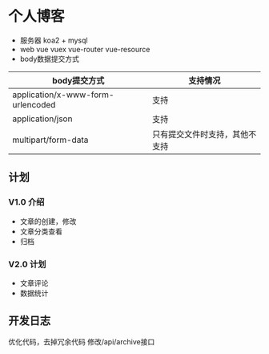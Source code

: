 # 个人博客

- 服务器
koa2 + mysql
- web
vue  vuex  vue-router  vue-resource
- body数据提交方式

|body提交方式|支持情况|
|----|----|
|application/x-www-form-urlencoded|支持|
|application/json|支持|
|multipart/form-data|只有提交文件时支持，其他不支持|

## 计划
### V1.0 介绍
- 文章的创建，修改
- 文章分类查看
- 归档
### V2.0 计划
- 文章评论
- 数据统计

## 开发日志
优化代码，去掉冗余代码
修改/api/archive接口

